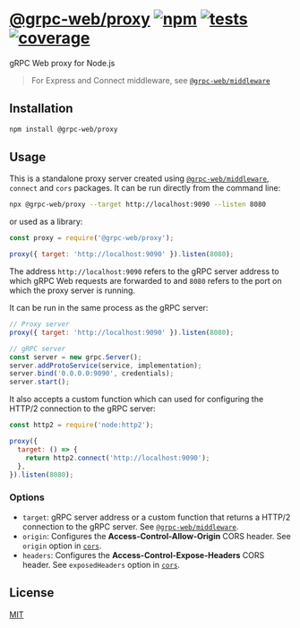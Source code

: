 # [@grpc-web/proxy](https://github.com/marella/node-grpc-web/tree/main/packages/proxy) [![npm](https://img.shields.io/npm/v/@grpc-web/proxy)](https://www.npmjs.com/package/@grpc-web/proxy) [![tests](https://github.com/marella/node-grpc-web/actions/workflows/tests.yml/badge.svg)](https://github.com/marella/node-grpc-web/actions/workflows/tests.yml) [![coverage](https://coveralls.io/repos/github/marella/node-grpc-web/badge.svg)](https://coveralls.io/github/marella/node-grpc-web)

gRPC Web proxy for Node.js

> For Express and Connect middleware, see [`@grpc-web/middleware`](https://www.npmjs.com/package/@grpc-web/middleware)

## Installation

```sh
npm install @grpc-web/proxy
```

## Usage

This is a standalone proxy server created using [`@grpc-web/middleware`](https://www.npmjs.com/package/@grpc-web/middleware), `connect` and `cors` packages. It can be run directly from the command line:

```sh
npx @grpc-web/proxy --target http://localhost:9090 --listen 8080
```

or used as a library:

```js
const proxy = require('@grpc-web/proxy');

proxy({ target: 'http://localhost:9090' }).listen(8080);
```

The address `http://localhost:9090` refers to the gRPC server address to which gRPC Web requests are forwarded to and `8080` refers to the port on which the proxy server is running.

It can be run in the same process as the gRPC server:

```js
// Proxy server
proxy({ target: 'http://localhost:9090' }).listen(8080);

// gRPC server
const server = new grpc.Server();
server.addProtoService(service, implementation);
server.bind('0.0.0.0:9090', credentials);
server.start();
```

It also accepts a custom function which can used for configuring the HTTP/2 connection to the gRPC server:

```js
const http2 = require('node:http2');

proxy({
  target: () => {
    return http2.connect('http://localhost:9090');
  },
}).listen(8080);
```

### Options

- `target`: gRPC server address or a custom function that returns a HTTP/2 connection to the gRPC server. See [`@grpc-web/middleware`](https://www.npmjs.com/package/@grpc-web/middleware).
- `origin`: Configures the **Access-Control-Allow-Origin** CORS header. See `origin` option in [`cors`](https://www.npmjs.com/package/cors#configuration-options).
- `headers`: Configures the **Access-Control-Expose-Headers** CORS header. See `exposedHeaders` option in [`cors`](https://www.npmjs.com/package/cors#configuration-options).

## License

[MIT](https://github.com/marella/node-grpc-web/blob/main/packages/proxy/LICENSE)
